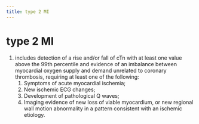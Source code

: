 ```yaml
---
title: type 2 MI
---
```

# type 2 MI


1. includes detection of a rise and/or fall of cTn with at least one value above the 99th percentile and evidence of an imbalance between myocardial oxygen supply and demand unrelated to coronary thrombosis, requiring at least one of the following:
	1.  Symptoms of acute myocardial ischemia;
	2.  New ischemic ECG changes;
	3.  Development of pathological Q waves;
	4.  Imaging evidence of new loss of viable myocardium, or new regional wall motion abnormality in a pattern consistent with an ischemic etiology.
